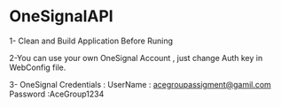 # OneSignalAPI
1- Clean and Build Application Before Runing

2-You can use your own OneSignal Account , just change Auth key in WebConfig file.

3- OneSignal Credentials :
UserName : acegroupassigment@gamil.com
Password :AceGroup1234

